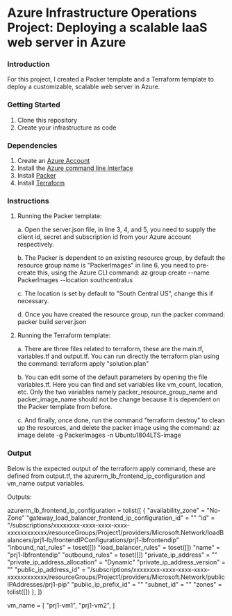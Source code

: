 # Azure Infrastructure Operations Project: Deploying a scalable IaaS web server in Azure

### Introduction
For this project, I created a Packer template and a Terraform template to deploy a customizable, scalable web server in Azure.

### Getting Started
1. Clone this repository
2. Create your infrastructure as code

### Dependencies
1. Create an [Azure Account](https://portal.azure.com) 
2. Install the [Azure command line interface](https://docs.microsoft.com/en-us/cli/azure/install-azure-cli?view=azure-cli-latest)
3. Install [Packer](https://www.packer.io/downloads)
4. Install [Terraform](https://www.terraform.io/downloads.html)

### Instructions
1. Running the Packer template:

    a. Open the server.json file, in line 3, 4, and 5, you need to supply the client id, secret and subscription id from your Azure account respectively. 
    
    b. The Packer is dependent to an existing resource group, by default the resource group name is "PackerImages" in line 6, you need to pre-create this, using the Azure CLI command:  az group create --name PackerImages --location southcentralus
    
    c. The location is set by default to "South Central US", change this if necessary.
    
    d. Once you have created the resource group, run the packer command:  packer build server.json
    
3. Running the Terraform template:

    a. There are three files related to terraform, these are the main.tf, variables.tf and output.tf. You can run directly the terraform plan using the command:  terraform apply "solution.plan" 
    
    b. You can edit some of the default parameters by opening the file variables.tf. Here you can find and set variables like vm_count, location, etc. Only the two variables namely packer_resource_group_name and packer_image_name should not be change because it is dependent on the Packer template from before.
    
    c. And finally, once done, run the command "terraform destroy" to clean up the resources, and delete the packer image using the command: az image delete -g PackerImages -n Ubuntu1804LTS-image

### Output
Below is the expected output of the terraform apply command, these are defined from output.tf, the azurerm_lb_frontend_ip_configuration and vm_name output variables.

Outputs:


azurerm_lb_frontend_ip_configuration = tolist([
  {
    "availability_zone" = "No-Zone"
    "gateway_load_balancer_frontend_ip_configuration_id" = ""
    "id" = "/subscriptions/xxxxxxxx-xxxx-xxxx-xxxx-xxxxxxxxxxxx/resourceGroups/Project1/providers/Microsoft.Network/loadBalancers/prj1-lb/frontendIPConfigurations/prj1-lbfrontendip"
    "inbound_nat_rules" = toset([])
    "load_balancer_rules" = toset([])
    "name" = "prj1-lbfrontendip"
    "outbound_rules" = toset([])
    "private_ip_address" = ""
    "private_ip_address_allocation" = "Dynamic"
    "private_ip_address_version" = ""
    "public_ip_address_id" = "/subscriptions/xxxxxxxx-xxxx-xxxx-xxxx-xxxxxxxxxxxx/resourceGroups/Project1/providers/Microsoft.Network/publicIPAddresses/prj1-pip"
    "public_ip_prefix_id" = ""
    "subnet_id" = ""
    "zones" = tolist([])
  },
])

vm_name = [
  "prj1-vm1",
  "prj1-vm2",
]

